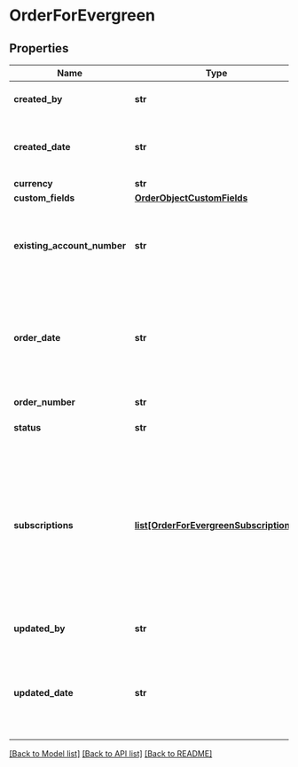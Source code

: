 # OrderForEvergreen

## Properties
Name | Type | Description | Notes
------------ | ------------- | ------------- | -------------
**created_by** | **str** | The ID of the user who created this order. | [optional] 
**created_date** | **str** | The time that the order gets created in the system, in the &#x60;YYYY-MM-DD HH:MM:SS&#x60; format. | [optional] 
**currency** | **str** | Currency code. | [optional] 
**custom_fields** | [**OrderObjectCustomFields**](OrderObjectCustomFields.md) |  | [optional] 
**existing_account_number** | **str** | The account number that this order has been created under. This is also the invoice owner of the subscriptions included in this order. | [optional] 
**order_date** | **str** | The date when the order is signed. All the order actions under this order will use this order date as the contract effective date if no additinal contractEffectiveDate is provided. | [optional] 
**order_number** | **str** | The order number of the order. | [optional] 
**status** | **str** | The status of the order. | [optional] 
**subscriptions** | [**list[OrderForEvergreenSubscriptions]**](OrderForEvergreenSubscriptions.md) | Represents a processed subscription, including the origin request (order actions) that create this version of subscription and the processing result (order metrics). The reference part in the request will be overridden with the info in the new subscription version. | [optional] 
**updated_by** | **str** | The ID of the user who updated this order. | [optional] 
**updated_date** | **str** | The time that the order gets updated in the system (for example, an order description update), in the &#x60;YYYY-MM-DD HH:MM:SS&#x60; format. | [optional] 

[[Back to Model list]](../README.md#documentation-for-models) [[Back to API list]](../README.md#documentation-for-api-endpoints) [[Back to README]](../README.md)


